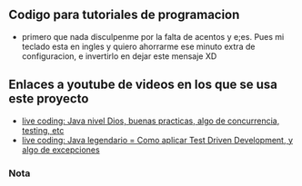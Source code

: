 ## Codigo para tutoriales de programacion
- primero que nada disculpenme por la falta de acentos y e;es. Pues mi teclado esta en ingles y quiero ahorrarme 
ese minuto extra de configuracion, e invertirlo en dejar este mensaje XD

## Enlaces a youtube de videos en los que se usa este proyecto
- [live coding: Java nivel Dios, buenas practicas, algo de concurrencia, testing, etc](https://www.youtube.com/watch?v=iQKauhgS-8I)
- [live coding: Java legendario = Como aplicar Test Driven Development, y algo de excepciones](https://www.youtube.com/watch?v=XlWwthKuXrQ&t=508s)

### Nota